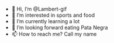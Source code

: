 - 👋 Hi, I’m @Lambert-gif
- 👀 I’m interested in sports and food
- 🌱 I’m currently learning a lot
- 💞️ I’m looking forward eating Pata Negra
- 📫 How to reach me? Call my name

<!---
Lambert-gif/Lambert-gif is a ✨ special ✨ repository because its `README.md` (this file) appears on your GitHub profile.
You can click the Preview link to take a look at your changes.
--->
